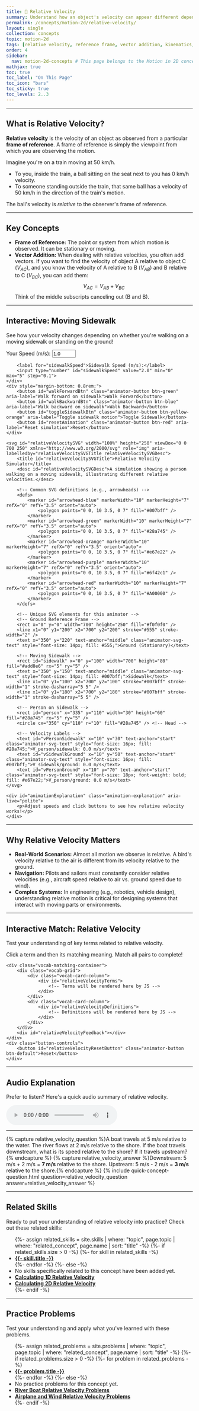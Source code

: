 ```yaml
---
title: 📘 Relative Velocity
summary: Understand how an object's velocity can appear different depending on the observer's frame of reference, using vector addition.
permalink: /concepts/motion-2d/relative-velocity/
layout: single
collection: concepts
topic: motion-2d
tags: [relative velocity, reference frame, vector addition, kinematics, motion]
order: 4
sidebar:
  nav: motion-2d-concepts # This page belongs to the Motion in 2D concepts sidebar
mathjax: true
toc: true
toc_label: "On This Page"
toc_icon: "bars"
toc_sticky: true
toc_levels: 2..3
---
```


<p class="lead" markdown="1" style="border-left: 4px solid #2A52BE; padding-left: 1rem;">

---

## **What is Relative Velocity?**

**Relative velocity** is the velocity of an object as observed from a particular **frame of reference**. A frame of reference is simply the viewpoint from which you are observing the motion.

Imagine you're on a train moving at 50 km/h.
* To you, inside the train, a ball sitting on the seat next to you has 0 km/h velocity.
* To someone standing outside the train, that same ball has a velocity of 50 km/h in the direction of the train's motion.

The ball's velocity is *relative* to the observer's frame of reference.

---

## **Key Concepts**

* **Frame of Reference:** The point or system from which motion is observed. It can be stationary or moving.
* **Vector Addition:** When dealing with relative velocities, you often add vectors. If you want to find the velocity of object A relative to object C ($V_{AC}$), and you know the velocity of A relative to B ($V_{AB}$) and B relative to C ($V_{BC}$), you can add them:
    $$ V_{AC} = V_{AB} + V_{BC} $$
    Think of the middle subscripts canceling out (B and B).

---

## **Interactive: Moving Sidewalk**

See how your velocity changes depending on whether you're walking on a moving sidewalk or standing on the ground!

<div class="animator-container">
    <div class="input-controls">
        <label for="personSpeed">Your Speed (m/s):</label>
        <input type="number" id="personSpeed" value="1.0" min="0" max="5" step="0.1">

        <label for="sidewalkSpeed">Sidewalk Speed (m/s):</label>
        <input type="number" id="sidewalkSpeed" value="2.0" min="0" max="5" step="0.1">
    </div>
    <div style="margin-bottom: 0.8rem;">
        <button id="walkForwardBtn" class="animator-button btn-green" aria-label="Walk forward on sidewalk">Walk Forward</button>
        <button id="walkBackwardBtn" class="animator-button btn-blue" aria-label="Walk backward on sidewalk">Walk Backward</button>
        <button id="toggleSidewalkBtn" class="animator-button btn-yellow-orange" aria-label="Toggle sidewalk motion">Toggle Sidewalk</button>
        <button id="resetAnimation" class="animator-button btn-red" aria-label="Reset simulation">Reset</button>
    </div>

    <svg id="relativeVelocitySVG" width="100%" height="250" viewBox="0 0 700 250" xmlns="http://www.w3.org/2000/svg" role="img" aria-labelledby="relativeVelocitySVGTitle relativeVelocitySVGDesc">
        <title id="relativeVelocitySVGTitle">Relative Velocity Simulator</title>
        <desc id="relativeVelocitySVGDesc">A simulation showing a person walking on a moving sidewalk, illustrating different relative velocities.</desc>

        <!-- Common SVG definitions (e.g., arrowheads) -->
        <defs>
            <marker id="arrowhead-blue" markerWidth="10" markerHeight="7" refX="0" refY="3.5" orient="auto">
                <polygon points="0 0, 10 3.5, 0 7" fill="#007bff" />
            </marker>
            <marker id="arrowhead-green" markerWidth="10" markerHeight="7" refX="0" refY="3.5" orient="auto">
                <polygon points="0 0, 10 3.5, 0 7" fill="#28a745" />
            </marker>
            <marker id="arrowhead-orange" markerWidth="10" markerHeight="7" refX="0" refY="3.5" orient="auto">
                <polygon points="0 0, 10 3.5, 0 7" fill="#e67e22" />
            </marker>
            <marker id="arrowhead-purple" markerWidth="10" markerHeight="7" refX="0" refY="3.5" orient="auto">
                <polygon points="0 0, 10 3.5, 0 7" fill="#6f42c1" />
            </marker>
            <marker id="arrowhead-red" markerWidth="10" markerHeight="7" refX="0" refY="3.5" orient="auto">
                <polygon points="0 0, 10 3.5, 0 7" fill="#A00000" />
            </marker>
        </defs>

        <!-- Unique SVG elements for this animator -->
        <!-- Ground Reference Frame -->
        <rect x="0" y="0" width="700" height="250" fill="#f0f0f0" />
        <line x1="0" y1="200" x2="700" y2="200" stroke="#555" stroke-width="2" />
        <text x="350" y="220" text-anchor="middle" class="animator-svg-text" style="font-size: 14px; fill: #555;">Ground (Stationary)</text>

        <!-- Moving Sidewalk -->
        <rect id="sidewalk" x="0" y="100" width="700" height="80" fill="#add8e6" rx="5" ry="5" />
        <text x="350" y="150" text-anchor="middle" class="animator-svg-text" style="font-size: 14px; fill: #007bff;">Sidewalk</text>
        <line x1="0" y1="100" x2="700" y2="100" stroke="#007bff" stroke-width="1" stroke-dasharray="5 5" />
        <line x1="0" y1="180" x2="700" y2="180" stroke="#007bff" stroke-width="1" stroke-dasharray="5 5" />

        <!-- Person on Sidewalk -->
        <rect id="person" x="335" y="110" width="30" height="60" fill="#28a745" rx="5" ry="5" />
        <circle cx="350" cy="110" r="10" fill="#28a745" /> <!-- Head -->

        <!-- Velocity Labels -->
        <text id="vPersonSidewalk" x="10" y="30" text-anchor="start" class="animator-svg-text" style="font-size: 16px; fill: #28a745;">V_person/sidewalk: 0.0 m/s</text>
        <text id="vSidewalkGround" x="10" y="50" text-anchor="start" class="animator-svg-text" style="font-size: 16px; fill: #007bff;">V_sidewalk/ground: 0.0 m/s</text>
        <text id="vPersonGround" x="10" y="70" text-anchor="start" class="animator-svg-text" style="font-size: 18px; font-weight: bold; fill: #e67e22;">V_person/ground: 0.0 m/s</text>
    </svg>

    <div id="animationExplanation" class="animation-explanation" aria-live="polite">
        <p>Adjust speeds and click buttons to see how relative velocity works!</p>
    </div>
</div>

<script src="/assets/js/motion-2d/relative-velocity-animator.js"></script>

---

## **Why Relative Velocity Matters**

* **Real-World Scenarios:** Almost all motion we observe is relative. A bird's velocity relative to the air is different from its velocity relative to the ground.
* **Navigation:** Pilots and sailors must constantly consider relative velocities (e.g., aircraft speed relative to air vs. ground speed due to wind).
* **Complex Systems:** In engineering (e.g., robotics, vehicle design), understanding relative motion is critical for designing systems that interact with moving parts or environments.

---

## **Interactive Match: Relative Velocity**

Test your understanding of key terms related to relative velocity.

<div class="vocab-matching-interactive-wrapper relative-velocity">
    <div class="animator-explanation">
        <p>Click a term and then its matching meaning. Match all pairs to complete!</p>
    </div>

    <div class="vocab-matching-container">
        <div class="vocab-grid">
            <div class="vocab-card-column">
                <div id="relativeVelocityTerms">
                    <!-- Terms will be rendered here by JS -->
                </div>
            </div>
            <div class="vocab-card-column">
                <div id="relativeVelocityDefinitions">
                    <!-- Definitions will be rendered here by JS -->
                </div>
            </div>
        </div>
        <div id="relativeVelocityFeedback"></div>
    </div>
    <div class="button-controls">
        <button id="relativeVelocityResetButton" class="animator-button btn-default">Reset</button>
    </div>
</div>

<script src="/assets/js/common/interactive-match-base.js"></script>
<script src="/assets/js/motion-2d/relative-velocity-interactive-match.js"></script>

---

## **Audio Explanation**

<p>Prefer to listen? Here's a quick audio summary of relative velocity.</p>
<audio controls class="audio-player" aria-label="Audio summary of relative velocity">
  <source src="/assets/audio/motion-2d/relative-velocity-audio.mp3" type="audio/mpeg">
  Your browser does not support the audio element.
</audio>

---

{% capture relative_velocity_question %}A boat travels at 5 m/s relative to the water. The river flows at 2 m/s relative to the shore. If the boat travels downstream, what is its speed relative to the shore? If it travels upstream?{% endcapture %}
{% capture relative_velocity_answer %}Downstream: 5 m/s + 2 m/s = **7 m/s** relative to the shore. Upstream: 5 m/s - 2 m/s = **3 m/s** relative to the shore.{% endcapture %}
{% include quick-concept-question.html question=relative_velocity_question answer=relative_velocity_answer %}

---

## **Related Skills**

Ready to put your understanding of relative velocity into practice? Check out these related skills:

<ul>
  {%- assign related_skills = site.skills | where: "topic", page.topic | where: "related_concept", page.name | sort: "title" -%}
  {%- if related_skills.size > 0 -%}
    {%- for skill in related_skills -%}
      <li><a href="{{- skill.url | relative_url -}}"><strong>{{- skill.title -}}</strong></a></li>
    {%- endfor -%}
  {%- else -%}
    <li>No skills specifically related to this concept have been added yet.</li>
    <li><a href="/skills/calculating-1d-relative-velocity/"><strong>Calculating 1D Relative Velocity</strong></a></li>
    <li><a href="/skills/calculating-2d-relative-velocity/"><strong>Calculating 2D Relative Velocity</strong></a></li>
  {%- endif -%}
</ul>

<hr>

<h2>Practice Problems</h2>
<p>Test your understanding and apply what you've learned with these problems.</p>
<ul>
  {%- assign related_problems = site.problems | where: "topic", page.topic | where: "related_concept", page.name | sort: "title" -%}
  {%- if related_problems.size > 0 -%}
    {%- for problem in related_problems -%}
      <li><a href="{{- problem.url | relative_url -}}"><strong>{{- problem.title -}}</strong></a></li>
    {%- endfor -%}
  {%- else -%}
    <li>No practice problems for this concept yet.</li>
    <li><a href="/problems/relative-velocity-river-boat/"><strong>River Boat Relative Velocity Problems</strong></a></li>
    <li><a href="/problems/airplane-wind-relative-velocity/"><strong>Airplane and Wind Relative Velocity Problems</strong></a></li>
  {%- endif -%}
</ul>